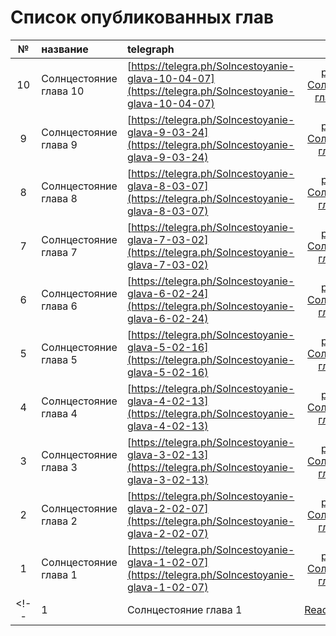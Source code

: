 # Список опубликованных глав

| № | название | telegraph | файл |
|:-:|:-------- |:- |:-:|
| 10 | Солнцестояние глава 10 | [https://telegra.ph/Solncestoyanie-glava-10-04-07](https://telegra.ph/Solncestoyanie-glava-10-04-07) | [pdfs/1_10 Солнцестояние глава 10.pdf](pdfs/1_10%20Солнцестояние%20глава%2010.pdf) |
| 9 | Солнцестояние глава 9 | [https://telegra.ph/Solncestoyanie-glava-9-03-24](https://telegra.ph/Solncestoyanie-glava-9-03-24) | [pdfs/1_09 Солнцестояние глава 9.pdf](pdfs/1_09%20Солнцестояние%20глава%209.pdf) |
| 8 | Солнцестояние глава 8 | [https://telegra.ph/Solncestoyanie-glava-8-03-07](https://telegra.ph/Solncestoyanie-glava-8-03-07) | [pdfs/1_08 Солнцестояние глава 8.pdf](pdfs/1_08%20Солнцестояние%20глава%208.pdf) |
| 7 | Солнцестояние глава 7 | [https://telegra.ph/Solncestoyanie-glava-7-03-02](https://telegra.ph/Solncestoyanie-glava-7-03-02) | [pdfs/1_07 Солнцестояние глава 7.pdf](pdfs/1_07%20Солнцестояние%20глава%207.pdf) |
| 6 | Солнцестояние глава 6 | [https://telegra.ph/Solncestoyanie-glava-6-02-24](https://telegra.ph/Solncestoyanie-glava-6-02-24) | [pdfs/1_06 Солнцестояние глава 6.pdf](pdfs/1_06%20Солнцестояние%20глава%206.pdf) |
| 5 | Солнцестояние глава 5 | [https://telegra.ph/Solncestoyanie-glava-5-02-16](https://telegra.ph/Solncestoyanie-glava-5-02-16) | [pdfs/1_05 Солнцестояние глава 5.pdf](pdfs/1_05%20Солнцестояние%20глава%205.pdf) |
| 4 | Солнцестояние глава 4 | [https://telegra.ph/Solncestoyanie-glava-4-02-13](https://telegra.ph/Solncestoyanie-glava-4-02-13) | [pdfs/1_04 Солнцестояние глава 4.pdf](pdfs/1_04%20Солнцестояние%20глава%204.pdf) |
| 3 | Солнцестояние глава 3 | [https://telegra.ph/Solncestoyanie-glava-3-02-13](https://telegra.ph/Solncestoyanie-glava-3-02-13) | [pdfs/1_03 Солнцестояние глава 3.pdf](pdfs/1_03%20Солнцестояние%20глава%203.pdf) |
| 2 | Солнцестояние глава 2 | [https://telegra.ph/Solncestoyanie-glava-2-02-07](https://telegra.ph/Solncestoyanie-glava-2-02-07) | [pdfs/1_02 Солнцестояние глава 2.pdf](pdfs/1_02%20Солнцестояние%20глава%202.pdf) |
| 1 | Солнцестояние глава 1 | [https://telegra.ph/Solncestoyanie-glava-1-02-07](https://telegra.ph/Solncestoyanie-glava-1-02-07) | [pdfs/1_01 Солнцестояние глава 1.pdf](pdfs/1_01%20Солнцестояние%20глава%201.pdf) |
<!-- | 1 | Солнцестояние глава 1 | [ReadMeTemp.md](./ReadMeTemp.md) | [ReadMeTemp.md](./ReadMeTemp.md) | -->
